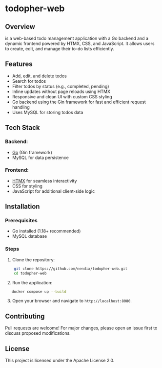 # todopher-web

## Overview
is a web-based todo management application with a Go backend and a dynamic
frontend powered by HTMX, CSS, and JavaScript. It allows users to create, edit,
and manage their to-do lists efficiently.

## Features
- Add, edit, and delete todos
- Search for todos
- Filter todos by status (e.g., completed, pending)
- Inline updates without page reloads using HTMX
- Responsive and clean UI with custom CSS styling
- Go backend using the Gin framework for fast and efficient request handling
- Uses MySQL for storing todos data

## Tech Stack
### Backend:
- [Go](https://golang.org/) (Gin framework)
- MySQL for data persistence

### Frontend:
- [HTMX](https://htmx.org/) for seamless interactivity
- CSS for styling
- JavaScript for additional client-side logic

## Installation 
### Prerequisites
- Go installed (1.18+ recommended)
- MySQL database

### Steps
1. Clone the repository: 
```bash 
    git clone https://github.com/nendix/todopher-web.git 
    cd todopher-web 
```
2. Run the application:
```bash
   docker compose up --build
```
3. Open your browser and navigate to `http://localhost:8080`.

## Contributing
Pull requests are welcome! For major changes, please open an issue first to
discuss proposed modifications.


## License
This project is licensed under the Apache License 2.0.


